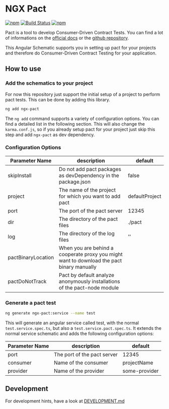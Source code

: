 # NGX Pact

[![npm](https://img.shields.io/npm/v/ngx-pact.svg)](https://www.npmjs.com/package/ngx-pact)
[![Build Status](https://travis-ci.com/niklas-wortmann/ngx-pact.svg?branch=master)](https://travis-ci.com/niklas-wortmann/ngx-pact)
[![npm](https://img.shields.io/npm/l/ngx-pact.svg)](https://www.npmjs.com/package/ngx-pact)

Pact is a tool to develop Consumer-Driven Contract Tests. You can find a lot of informations on the [official docs](https://docs.pact.io/) or the [github repository](https://github.com/pact-foundation).

This Angular Schematic supports you in setting up pact for your projects and therefore do Consumer-Driven Contract Testing for your application.

## How to use

### Add the schematics to your project

For now this repository just support the initial setup of a project to perform pact tests.
This can be done by adding this library.

```sh
ng add ngx-pact
```

The `ng add` command supports a variety of configuration options. You can find a detailed list in the following section.
This will also change the `karma.conf.js`, so if you already setup pact for your project just skip this step and add `ngx-pact` as dev dependency.

### Configuration Options

| Parameter Name      | description                                                                               | default        |
| ------------------- | ----------------------------------------------------------------------------------------- | -------------- |
| skipInstall         | Do not add pact packages as devDependency in the package.json                             | false          |
| project             | The name of the project for which you want to add pact                                    | defaultProject |
| port                | The port of the pact server                                                               | 12345          |
| dir                 | The directory of the pact files                                                           | ./pact         |
| log                 | The directory of the log files                                                            | ''             |
| pactBinaryLocation  | When you are behind a cooperate proxy you might want to download the pact binary manually |                | 
| pactDoNotTrack      | Pact by default analyze anonymously installations of the pact-node module                 |                |

### Generate a pact test

```sh
ng generate ngx-pact:service --name test
```

This will generate an angular service called test, with the normal `test.service.spec.ts`, but also a `test.service.pact.spec.ts`.
It extends the normal service schematic and adds the following configuration options:

| Parameter Name      | description                                                                               | default        |
| ------------------- | ----------------------------------------------------------------------------------------- | -------------- |
| port                | The port of the pact server                                                               | 12345          |
| consumer            | Name of the consumer                                                                      | projectName    |
| provider            | Name of the provider                                                                      | some-provider  |

## Development

For development hints, have a look at [DEVELOPMENT.md](./DEVELOPMENT.md)
